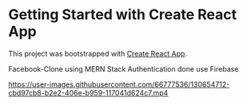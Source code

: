 # Getting Started with Create React App

This project was bootstrapped with [Create React App](https://github.com/facebook/create-react-app).

Facebook-Clone using MERN Stack
Authentication done use Firebase



https://user-images.githubusercontent.com/66777536/130654712-cbd97cb8-b2e2-406e-b959-117041d624c7.mp4






